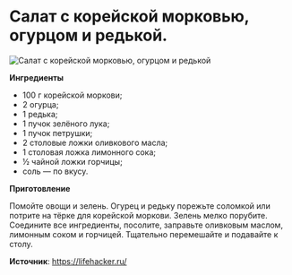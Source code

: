 # Салат с корейской морковью, огурцом и редькой.

![Салат с корейской морковью, огурцом и редькой](/images/Kulinar/Salad/salat-kormor-redogur.jpg 'Салат с корейской морковью, огурцом и редькой')

**Ингредиенты**

- 100 г корейской моркови;
- 2 огурца;
- 1 редька;
- 1 пучок зелёного лука;
- 1 пучок петрушки;
- 2 столовые ложки оливкового масла;
- 1 столовая ложка лимонного сока;
- ½ чайной ложки горчицы;
- соль — по вкусу.

**Приготовление**

Помойте овощи и зелень. Огурец и редьку порежьте соломкой или потрите на тёрке для корейской моркови. Зелень мелко порубите. Соедините все ингредиенты, посолите, заправьте оливковым маслом, лимонным соком и горчицей. Тщательно перемешайте и подавайте к столу.

**Источник**: https://lifehacker.ru/
